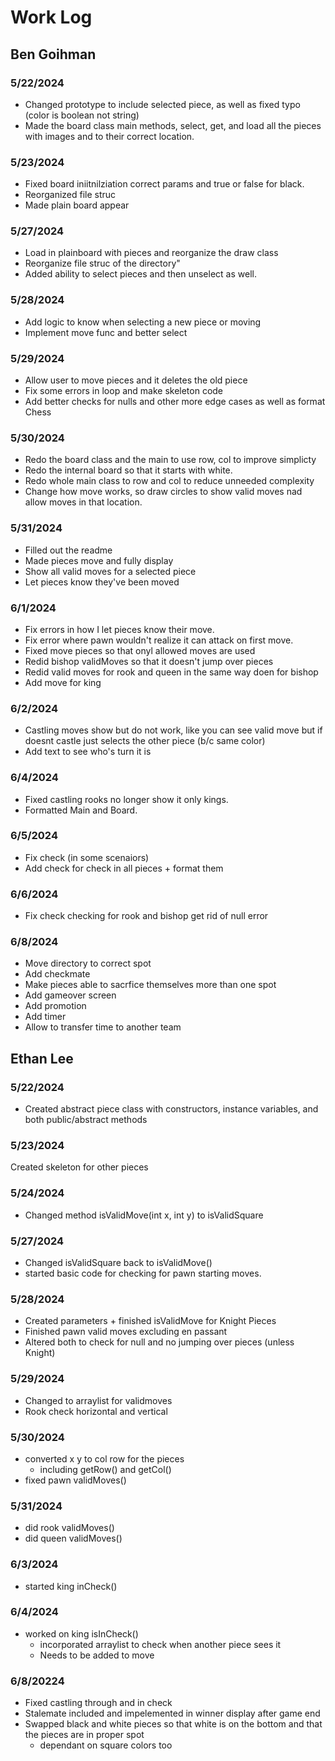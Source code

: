 # Work Log

## Ben Goihman

### 5/22/2024
- Changed prototype to include selected piece, as well as fixed typo (color is boolean not string)
- Made the board class main methods, select, get, and load all the pieces with images and to their correct location.

### 5/23/2024

- Fixed board iniitnilziation correct params and true or false for black. 
- Reorganized file struc
- Made plain board appear

### 5/27/2024
- Load in plainboard with pieces and reorganize the draw class
- Reorganize file struc of the directory"
- Added ability to select pieces and then unselect as well.

### 5/28/2024
- Add logic to know when selecting a new piece or moving
- Implement move func and better select

### 5/29/2024
- Allow user to move pieces and it deletes the old piece
- Fix some errors in loop and make skeleton code
- Add better checks for nulls and other more edge cases as well as format Chess

### 5/30/2024

- Redo the board class and the main to use row, col to improve simplicty
- Redo the internal board so that it starts with white.
- Redo whole main class to row and col to reduce unneeded complexity
- Change how move works, so draw circles to show valid moves nad allow moves in that location.
### 5/31/2024

- Filled out the readme
- Made pieces move and fully display
- Show all valid moves for a selected piece
- Let pieces know they've been moved

### 6/1/2024
- Fix errors in how I let pieces know their move.
- Fix error where pawn wouldn't realize it can attack on first move. 
- Fixed move pieces so that onyl allowed moves are used
- Redid bishop validMoves so that it doesn't jump over pieces
- Redid valid moves for rook and queen in the same way doen for bishop
- Add move for king

### 6/2/2024
- Castling moves show but do not work, like you can see valid move but if doesnt castle just selects the other piece (b/c same color)
- Add text to see who's turn it is

### 6/4/2024
- Fixed castling rooks no longer show it only kings.
- Formatted Main and Board.

### 6/5/2024
- Fix check (in some scenaiors)
- Add check for check in all pieces + format them

### 6/6/2024
- Fix check checking for rook and bishop get rid of null error

### 6/8/2024
- Move directory to correct spot
- Add checkmate
- Make pieces able to sacrfice themselves more than one spot
- Add gameover screen
- Add promotion
- Add timer
- Allow to transfer time to another team
## Ethan Lee

### 5/22/2024
- Created abstract piece class with constructors, instance variables, and both public/abstract methods

### 5/23/2024
Created skeleton for other pieces

### 5/24/2024
- Changed method isValidMove(int x, int y) to isValidSquare

### 5/27/2024
- Changed isValidSquare back to isValidMove()
- started basic code for checking for pawn starting moves.

### 5/28/2024
- Created parameters + finished isValidMove for Knight Pieces
- Finished pawn valid moves excluding en passant
- Altered both to check for null and no jumping over pieces (unless Knight)


### 5/29/2024
- Changed to arraylist for validmoves 
- Rook check horizontal and vertical


### 5/30/2024
- converted x y to col row for the pieces
	- including getRow() and getCol()
- fixed pawn validMoves()

### 5/31/2024
- did rook validMoves()
- did queen validMoves()

### 6/3/2024
- started king inCheck()

### 6/4/2024 
- worked on king isInCheck()
  	- incorporated arraylist to check when another piece sees it
  	- Needs to be added to move

### 6/8/20224
- Fixed castling through and in check
- Stalemate included and impelemented in winner display after game end
- Swapped black and white pieces so that white is on the bottom and that the pieces are in proper spot
	- dependant on square colors too
